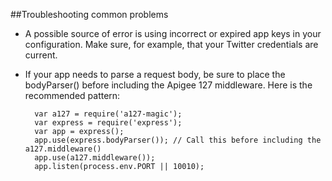 ##Troubleshooting common problems

* A possible source of error is using incorrect or expired app keys in your configuration. Make sure, for example, that your Twitter credentials are current.

* If your app needs to parse a request body, be sure to place the bodyParser() before including the Apigee 127 middleware. Here is the recommended pattern:

        var a127 = require('a127-magic');
        var express = require('express');
        var app = express();
        app.use(express.bodyParser()); // Call this before including the a127.middleware()
        app.use(a127.middleware());
        app.listen(process.env.PORT || 10010);
   
    